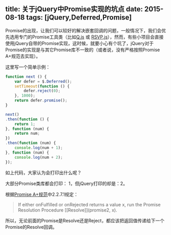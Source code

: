 title: 关于jQuery中Promise实现的坑点
date: 2015-08-18
tags: [jQuery,Deferred,Promise]
---
Promise的出现，让我们可以较好的解决嵌套回调的问题，一般情况下，我们会优先选用专门的Promise工具类（比如[Q.js](https://github.com/kriskowal/q "Q.js") 或 [RSVP.js](https://github.com/tildeio/rsvp.js "RSVP.js")），然而，有些小项目会直接使用jQuery自带的Promise实现，这时候，就要小心有个坑了，jQuery对于Promise的实现是与其它Promise库不一致的（或者说，没有严格按照Promise A+规范去实现）。

这里写一个简单示例：

```js
function next () {
    var defer = $.Deferred();
    setTimeout(function () {
        defer.reject(0);
    }, 1000);
    return defer.promise();
}

next()
.then(function () {
    return 1;
}, function (num) {
    return num;
})
.then(function (num) {
    console.log(num + 1);
}, function (num) {
    console.log(num + 2);
});
```

如上代码，大家认为会打印出什么呢？

大部分Promise类库都会打印： 1，但jQuery打印的却是：2。

根据[Promise A+规范](https://promisesaplus.com/ "Promise A+规范")中2.2.7.1规定：

>If either onFulfilled or onRejected returns a value x, run the Promise Resolution Procedure [[Resolve]]\(promise2, x\).

所以，无论前面的Promise是Resolve还是Reject，都应该把返回值传递给下一个Promise的Resolve回调。